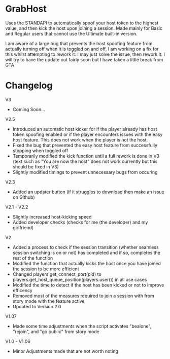 # GrabHost

Uses the STANDAPI to automatically spoof your host token to the highest value, and then kick the host upon joining a session. Made mainly for Basic and Regular users that cannot use the Ultimate built-in version.

I am aware of a large bug that prevents the host spoofing feature from actually turning off when it is toggled on and off, I am working on a fix for this whilst attempting to rework it. I may just solve the issue, then rework it. I will try to have the update out fairly soon but I have taken a little break from GTA

# Changelog 
V3
- Coming Soon...

V2.5
- Introduced an automatic host kicker for if the player already has host token spoofing enabled or if the player encounters issues with the easy host feature. This does not work when the player is not the host.
- Fixed the bug that prevented the easy host feature from successfully stopping when toggled off
- Temporarily modified the kick function until a full rework is done in V3 (text such as "You are now the host" does not work currently but this should be fixed in V3)
- Slightly modified timings to prevent unnecessary bugs from occuring

V2.3
- Added an updater button (if it struggles to download then make an issue on Github)

V2.1 - V2.2
- Slightly increased host-kicking speed
- Added developer checks (checks for me (the developer) and my girlfriend)

V2
- Added a process to check if the session transition (whether seamless session switching is on or not) has completed and if so, completes the rest of the function
- Modified the function that actually kicks the host once you have joined the session to be more efficient
- Changed players.get_connect_port(pid) to players.get_host_queue_position(players.user()) in all use cases
- Modified the time to detect if the host has been kicked or not to improve efficency
- Removed most of the measures required to join a session with from story mode with the feature active
- Updated to Version 2.0

V1.07
- Made some time adjustments when the script activates "bealone", "rejoin", and "go public" from story mode

V1.0 - V1.06
- Minor Adjustments made that are not worth noting
